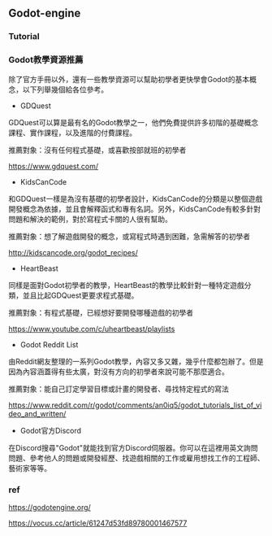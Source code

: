 ## Godot-engine



### Tutorial 

### Godot教學資源推薦

除了官方手冊以外，還有一些教學資源可以幫助初學者更快學會Godot的基本概念，以下列舉幾個給各位參考。

- GDQuest

GDQuest可以算是最有名的Godot教學之一，他們免費提供許多初階的基礎概念課程、實作課程，以及進階的付費課程。

推薦對象：沒有任何程式基礎，或喜歡按部就班的初學者

https://www.gdquest.com/

- KidsCanCode 

和GDQuest一樣是為沒有基礎的初學者設計，KidsCanCode的分類是以整個遊戲開發概念為依據，並且會解釋函式和專有名詞。另外，KidsCanCode有較多針對問題和解決的範例，對於寫程式卡關的人很有幫助。

推薦對象：想了解遊戲開發的概念，或寫程式時遇到困難，急需解答的初學者

http://kidscancode.org/godot_recipes/

- HeartBeast

同樣是面對Godot初學者的教學，HeartBeast的教學比較針對一種特定遊戲分類，並且比起GDQuest更要求程式基礎。

推薦對象：有程式基礎，已經想好要開發哪種遊戲的初學者

https://www.youtube.com/c/uheartbeast/playlists

- Godot Reddit List

由Reddit網友整理的一系列Godot教學，內容又多又雜，幾乎什麼都包辦了。但是因為內容涵蓋得有些太廣，對沒有方向的初學者來說可能不那麼適合。

推薦對象：能自己訂定學習目標或計畫的開發者、尋找特定程式的寫法

https://www.reddit.com/r/godot/comments/an0iq5/godot_tutorials_list_of_video_and_written/

- Godot官方Discord

在Discord搜尋"Godot"就能找到官方Discord伺服器。你可以在這裡用英文詢問問題、參考他人的問題或開發經歷、找遊戲相關的工作或雇用想找工作的工程師、藝術家等等。






### ref
https://godotengine.org/

https://vocus.cc/article/61247d53fd89780001467577

